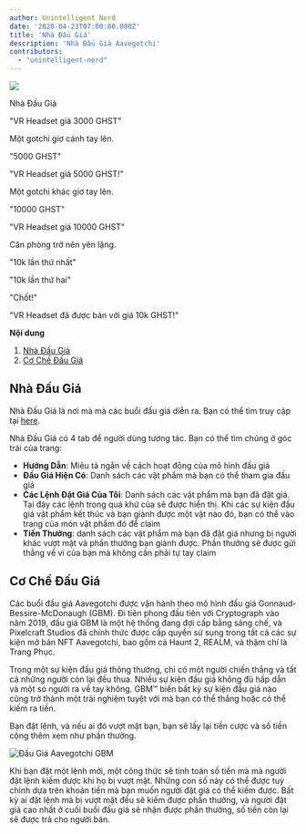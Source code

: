 ```yaml
---
author: Unintelligent Nerd
date: '2020-04-23T07:00:00.000Z'
title: 'Nhà Đấu Giá'
description: 'Nhà Đấu Giá Aavegotchi'
contributors:
  - "unintelligent-nerd"
---
```


<div class="headerImageContainer">
<img class="headerImage" src="/aauction/auctioneer-gotchi.png">
<p class="headerImageText">Nhà Đấu Giá</p>
</div>

"VR Headset giá 3000 GHST"

Một gotchi giơ cánh tay lên.

"5000 GHST"

"VR Headset giá 5000 GHST!"

Một gotchi khác giơ tay lên.

"10000 GHST"

"VR Headset giá 10000 GHST"

Căn phòng trở nên yên lặng.

"10k lần thứ nhất"

"10k lần thứ hai"

"Chốt!"

"VR Headset đã được bán với giá 10k GHST!"

<div class="contentsBox">

**Nội dung**

<ol>
<li><a href=#aauction-house>Nhà Đấu Giá</a></li>
<li><a href=#aauction-mechanisms>Cơ Chế Đấu Giá</a></li>
</ol>

</div>

## Nhà Đấu Giá

Nhà Đấu Giá là nơi mà mà các buổi đấu giá diễn ra. Bạn có thể tìm truy cập tại [here](https://aavegotchi.com/auction).

Nhà Đấu Giá có 4 tab để người dùng tương tác. Bạn có thể tìm chúng ở góc trái của trang:

* **Hướng Dẫn**: Miêu tả ngắn về cách hoạt động của mô hình đấu giá
* **Đấu Giá Hiện Có**: Danh sách các vật phẩm mà bạn có thể tham gia đấu giá
* **Các Lệnh Đặt Giá Của Tôi**: Danh sách các vật phẩm mà bạn đã đặt giá. Tại đây các lệnh trong quá khứ của sẽ được hiển thị. Khi các sự kiện đấu giá vật phẩm kết thúc và bạn giành được một vật nào đó, bạn có thể vào trang của món vật phẩm đó để claim
* **Tiền Thưởng**: danh sách các vật phẩm mà bạn đã đặt giá nhưng bị người khác vượt mặt và phần thưởng bạn giành được. Phần thưởng sẽ được gửi thẳng về ví của bạn mà không cần phải tự tay claim

## Cơ Chế Đấu Giá

Các buổi đấu giá Aavegotchi được vận hành theo mô hình đấu giá Gonnaud-Bessire-McDonaugh (GBM). Đi tiên phong đầu tiên với Cryptograph vào năm 2019, đấu giá GBM là một hệ thống đang đợi cấp bằng sáng chế, và Pixelcraft Studios đã chính thức được cấp quyền sử sụng trong tất cả các sự kiện mở bán NFT Aavegotchi, bao gồm cả Haunt 2, REALM, và thậm chí là Trang Phục.

Trong một sự kiện đấu giá thông thường, chỉ có một người chiến thắng và tất cả những người còn lại đều thua. Nhiều sự kiện đấu giá không đủ hấp dẫn và một só người ra về tay không. GBM™ biến bất kỳ sự kiện đấu giá nào cũng trở thành một trải nghiệm tuyệt vời mà bạn có thể thắng hoặc có thể kiếm ra tiền.

Bạn đặt lệnh, và nếu ai đó vượt mặt bạn, bạn sẽ lấy lại tiền cược và số tiền cộng thêm xem như phần thưởng.

<img class = "bodyImage" src = "/aauction/gbm-auction.png" alt = "Đấu Giá Aavegotchi GBM" />

Khi bạn đặt một lệnh mới, một công thức sẽ tính toán số tiền mà mà người đặt lệnh kiếm được khi họ bị vượt mặt. Những con số này có thể được tuỳ chỉnh dựa trên khoản tiền mà bạn muốn người đặt giá có thể kiếm được. Bất kỳ ai đặt lệnh mà bị vượt mặt đều sẽ kiếm được phần thưởng, và người đặt giá cao nhất ở cuối buổi đấu giá sẽ nhận được phần thưởng, số tiền còn lại sẽ được trả cho người bán.